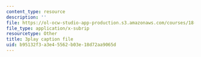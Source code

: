 ```yaml
---
content_type: resource
description: ''
file: https://ol-ocw-studio-app-production.s3.amazonaws.com/courses/18-02-multivariable-calculus-fall-2007/b95132f3a3e45562b03e18d72aa9065d_z5TPjZrsp2k.vtt
file_type: application/x-subrip
resourcetype: Other
title: 3play caption file
uid: b95132f3-a3e4-5562-b03e-18d72aa9065d
---
```

